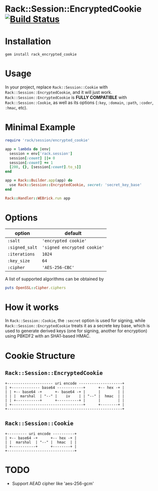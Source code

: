 # Rack::Session::EncryptedCookie [![Build Status](https://travis-ci.org/tonytonyjan/rack_encrypted_cookie.svg?branch=master)](https://travis-ci.org/tonytonyjan/rack_encrypted_cookie)

# Installation

```
gem install rack_encrypted_cookie
```

# Usage

In your project, replace `Rack::Session::Cookie` with `Rack::Session::EncryptedCookie`, and it will just work. `Rack::Session::EncryptedCookie` is **FULLY COMPATIBLE** with `Rack::Session::Cookie`, as well as its options (`:key`, `:domain`, `:path`, `:coder`, `:hmac`, etc).

# Minimal Example

```ruby
require 'rack/session/encrypted_cookie'

app = lambda do |env|
  session = env['rack.session']
  session[:count] ||= 0
  session[:count] += 1
  [200, {}, [session[:count].to_s]]
end

app = Rack::Builder.app(app) do
  use Rack::Session::EncryptedCookie, secret: 'secret_key_base'
end

Rack::Handler::WEBrick.run app
```

# Options

option         | default
---------------|----------------------------
`:salt`        | `'encrypted cookie'`
`:signed_salt` | `'signed encrypted cookie'`
`:iterations`  | `1024`
`:key_size`    | `64`
`:cipher`      | `'AES-256-CBC'`

A list of supported algorithms can be obtained by

```ruby
puts OpenSSL::Cipher.ciphers
```

# How it works

In `Rack::Session::Cookie`, the `:secret` option is used for signing, while `Rack::Session::EncryptedCookie` treats it as a secrete key base, which is used to generate derived keys (one for signing, another for encryption) using PBKDF2 with an SHA1-based HMAC.

# Cookie Structure

## `Rack::Session::EncryptedCookie`

```
+--------------------- uri encode --------------------+
| +------------- base64 ------------+      +-- hex -+ |
| | +-- base64 -+      +- base64 -+ |      |        | |
| | |  marshal  | "--" |    iv    | | "--" |  hmac  | |
| | +-----------+      +----------+ |      |        | |
| +---------------------------------+      +--------+ |
+-----------------------------------------------------+
```

## `Rack::Session::Cookie`

```
+--------- uri encode ----------+
| +-- base64 -+      +-- hex -+ |
| |  marshal  | "--" |  hmac  | |
| +-----------+      +--------+ |
+-------------------------------+
```

# TODO

- Support AEAD cipher like 'aes-256-gcm'
